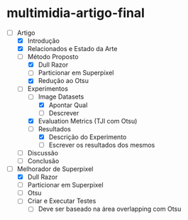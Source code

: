 # multimidia-artigo-final

- [ ] Artigo
  - [x] Introdução
  - [x] Relacionados e Estado da Arte
  - [ ] Método Proposto
    - [X] Dull Razor
    - [ ] Particionar em Superpixel
    - [X] Redução ao Otsu
  - [ ] Experimentos
    - [ ] Image Datasets
      - [X] Apontar Qual
      - [ ] Descrever
    - [X] Evaluation Metrics (TJI com Otsu)
    - [ ] Resultados
      - [X] Descrição do Experimento
      - [ ] Escrever os resultados dos mesmos
  - [ ] Discussão
  - [ ] Conclusão
- [ ] Melhorador de Superpixel
  - [X] Dull Razor
  - [ ] Particionar em Superpixel
  - [ ] Otsu
  - [ ] Criar e Executar Testes
    - [ ] Deve ser baseado na área overlapping com Otsu
